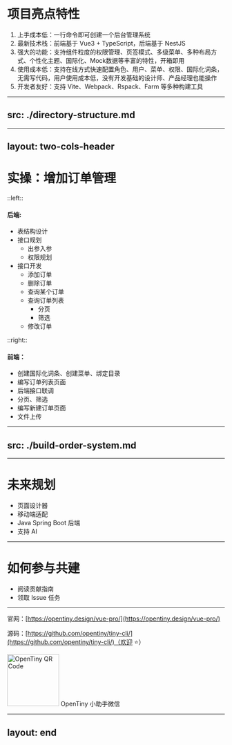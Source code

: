 # 项目亮点特性

1. 上手成本低：一行命令即可创建一个后台管理系统
2. 最新技术栈：前端基于 Vue3 + TypeScript，后端基于 NestJS
3. 强大的功能：支持组件粒度的权限管理、页签模式、多级菜单、多种布局方式、个性化主题、国际化、Mock数据等丰富的特性，开箱即用
4. 使用成本低：支持在线方式快速配置角色、用户、菜单、权限、国际化词条，无需写代码，用户使用成本低，没有开发基础的设计师、产品经理也能操作
5. 开发者友好：支持 Vite、Webpack、Rspack、Farm 等多种构建工具

---
src: ./directory-structure.md
---

---
layout: two-cols-header
---
# 实操：增加订单管理

::left::

#### 后端:

- 表结构设计
- 接口规划
  - 出参入参
  - 权限规划
- 接口开发
  - 添加订单
  - 删除订单
  - 查询某个订单
  - 查询订单列表
    - 分页
    - 筛选
  - 修改订单

::right::

#### 前端：

- 创建国际化词条、创建菜单、绑定目录
- 编写订单列表页面
- 后端接口联调
- 分页、筛选
- 编写新建订单页面
- 文件上传

---
src: ./build-order-system.md
---

---

# 未来规划

- 页面设计器
- 移动端适配
- Java Spring Boot 后端
- 支持 AI

---

# 如何参与共建

- 阅读贡献指南
- 领取 Issue 任务

---

<div class="text-2xl mt-[100px]">

官网：[https://opentiny.design/vue-pro/](https://opentiny.design/vue-pro/)

源码：[https://github.com/opentiny/tiny-cli/](https://github.com/opentiny/tiny-cli/)（欢迎 ⭐️）

</div>

<div class="w-[200px] flex items-center flex-col mt-[100px]">
  <img src="/images/opentiny.png" alt="OpenTiny QR Code" width=120 />
  <span>OpenTiny 小助手微信</span>
</div>

---
layout: end
---
